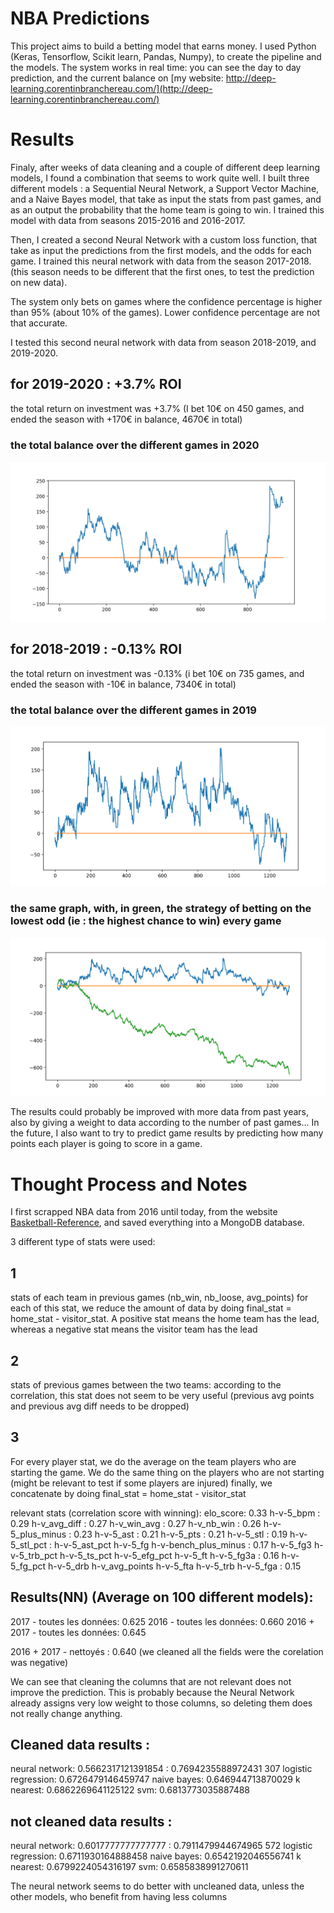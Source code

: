 # NBA Predictions

This project aims to build a betting model that earns money. I used Python (Keras, Tensorflow, Scikit learn, Pandas, Numpy), to create the pipeline and the models. 
The system works in real time: you can see the day to day prediction, and the current balance on [my website: http://deep-learning.corentinbranchereau.com/](http://deep-learning.corentinbranchereau.com/)

# Results 

Finaly, after weeks of data cleaning and a couple of different deep learning models, I found a combination that seems to work quite well. I built three different models : a  Sequential Neural Network, a Support Vector Machine, and a Naive Bayes model, that take as input the stats from past games, and as an output the probability that the home team is going to win. 
I trained this model with data from seasons 2015-2016 and 2016-2017. 

Then,  I created a second Neural Network with a custom loss function, that take as input the predictions from the first models, and the odds for each game. 
I trained this neural network with data from the season 2017-2018. (this season needs to be different that the first ones, to test the prediction on new data). 

The system only bets on games where the confidence percentage is higher than 95% (about 10% of the games). Lower confidence percentage are not that accurate.

I tested this second neural network with data from season 2018-2019, and 2019-2020. 


## for 2019-2020 : +3.7% ROI
the total return on investment was +3.7% (I bet 10€ on 450 games, and ended the season with +170€ in balance, 4670€ in total)

### the total balance over the different games in 2020
![season 2020](./images/2020.png)



## for 2018-2019 : -0.13% ROI
the total return on investment was -0.13% (i bet 10€ on 735 games, and ended the season with -10€ in balance,  7340€ in total)

### the total balance over the different games in 2019
![season 2019](./images/2019.png)


### the same graph, with, in green, the strategy of betting on the lowest odd (ie : the highest chance to win) every game
![season 2019](./images/2019_with_bet.png)


The results could probably be improved with more data from past years, also by giving a weight to data according to the number of past games...
In the future, I also want to try to predict game results by predicting how many points each player is going to score in a game.


# Thought Process and Notes

I first scrapped NBA data from 2016 until today, from the website [Basketball-Reference](basketball-reference.com), and saved everything into a MongoDB database. 


3 different type of stats were used:

## 1
stats of each team in previous games (nb_win, nb_loose, avg_points)
for each of this stat, we reduce the amount of data by doing final_stat = home_stat - visitor_stat.
A positive stat means the home team has the lead, whereas a negative stat means the visitor team has the lead

## 2
stats of previous games between the two teams:
according to the correlation, this stat does not seem to be very useful
(previous avg points and previous avg diff needs to be dropped)

## 3
For every player stat, we do the average on the team players who are starting the game.
We do the same thing on the players who are not starting (might be relevant to test if some players are injured)
finally, we concatenate by doing final_stat = home_stat - visitor_stat

relevant stats (correlation score with winning): 
elo_score: 0.33
h-v-5_bpm : 0.29
h-v_avg_diff : 0.27
h-v_win_avg : 0.27
h-v_nb_win : 0.26
h-v-5_plus_minus : 0.23
h-v-5_ast : 0.21
h-v-5_pts : 0.21
h-v-5_stl : 0.19
h-v-5_stl_pct : 
h-v-5_ast_pct
h-v-5_fg
h-v-bench_plus_minus : 0.17
h-v-5_fg3
h-v-5_trb_pct
h-v-5_ts_pct
h-v-5_efg_pct
h-v-5_ft
h-v-5_fg3a : 0.16
h-v-5_fg_pct
h-v-5_drb
h-v_avg_points
h-v-5_fta
h-v-5_trb
h-v-5_fga : 0.15


## Results(NN) (Average on 100 different models): 

2017 - toutes les données: 0.625
2016 - toutes les données: 0.660
2016 + 2017 - toutes les données: 0.645

2016 + 2017 - nettoyés : 0.640 (we cleaned all the fields were the corelation was negative)


We can see that cleaning the columns that are not relevant does not improve the prediction. This is probably because the Neural
Network already assigns very low weight to those columns, so deleting them does not really change anything. 


## Cleaned data results : 
  
neural network:  0.5662317121391854 : 0.7694235588972431 307
logistic regression:  0.6726479146459747
naive bayes:  0.646944713870029
k nearest:  0.6862269641125122
svm:  0.6813773035887488

## not cleaned data results : 

neural network:  0.6017777777777777 : 0.7911479944674965 572 
logistic regression:  0.6711930164888458
naive bayes:  0.6542192046556741
k nearest:  0.6799224054316197
svm:  0.6585838991270611

The neural network seems to do better with uncleaned data, unless the other models, who benefit from having less columns
